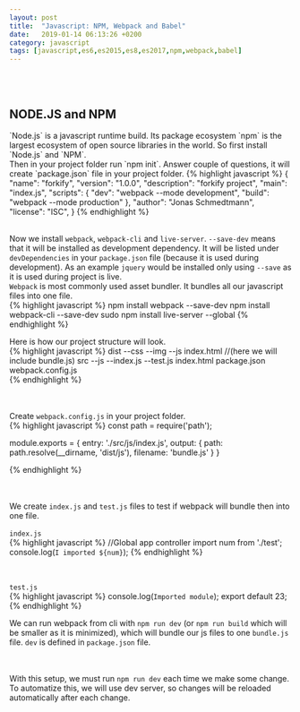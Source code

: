 ```yaml
---
layout: post
title:  "Javascript: NPM, Webpack and Babel"
date:   2019-01-14 06:13:26 +0200
category: javascript
tags: [javascript,es6,es2015,es8,es2017,npm,webpack,babel]
---
```



<br /><br />
<h2>NODE.JS and NPM</h2>
`Node.js` is a javascript runtime build. Its package ecosystem `npm` is the largest ecosystem of open source libraries in the world. So first install `Node.js` and `NPM`.
<br />
Then in your project folder run `npm init`. Answer couple of questions, it will create `package.json` file in your project folder.
{% highlight javascript %}
{
  "name": "forkify",
  "version": "1.0.0",
  "description": "forkify project",
  "main": "index.js",
  "scripts": {
    "dev": "webpack --mode development",
    "build": "webpack --mode production"
  },
  "author": "Jonas Schmedtmann",
  "license": "ISC",
}
{% endhighlight %}
 <br /><br />

Now we install `webpack`, `webpack-cli` and `live-server`. `--save-dev` means that it will be installed as development dependency. It will be listed under `devDependencies` in your `package.json` file (because it is used during development). As an example `jquery` would be installed only using `--save` as it is used during project is live. <br />
`Webpack` is most commonly used asset bundler. It bundles all our javascript files into one file.
<br />
{% highlight javascript %}
  npm install webpack --save-dev
  npm install webpack-cli --save-dev
  sudo npm install live-server --global
{% endhighlight %}
<br />

Here is how our project structure will look. <br/>
{% highlight javascript %}
  dist
    --css
    --img
    --js
    index.html //(here we will include bundle.js)
  src
    --js
      --index.js
      --test.js
    index.html
  package.json
  webpack.config.js      
{% endhighlight %}

<br /><br/>
Create `webpack.config.js` in your project folder.<br/>
{% highlight javascript %}
const path = require('path');

module.exports = {
    entry: './src/js/index.js',
    output: {
        path: path.resolve(__dirname, 'dist/js'),
        filename: 'bundle.js'
    }
}
   
   
{% endhighlight %}


<br /><br/>
We create `index.js` and `test.js` files to test if webpack will bundle then into one file.
<br /><br />
`index.js`<br />
{% highlight javascript %}
//Global app controller
import num from './test';
console.log(`I imported ${num}`);
{% endhighlight %}


<br /><br />
`test.js`<br />
{% highlight javascript %}
console.log(`Imported module`);
export default 23;
{% endhighlight %}


We can run webpack from cli with `npm run dev` (or `npm run build` which will be smaller as it is minimized), which will bundle our js files to one `bundle.js` file. `dev` is defined in `package.json` file. 

<br /><br />
With this setup, we must run `npm run dev` each time we make some change. To automatize this, we will use dev server, so changes will be reloaded automatically after each change.